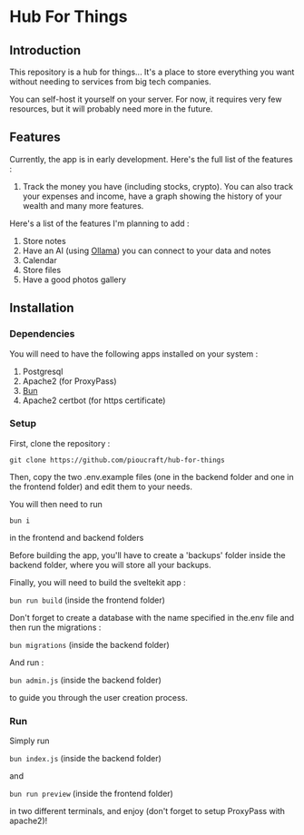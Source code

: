 # Hub For Things

## Introduction

This repository is a hub for things... It's a place to store everything you want without needing to services from big tech companies.

You can self-host it yourself on your server. For now, it requires very few resources, but it will probably need more in the future.

## Features

Currently, the app is in early development. Here's the full list of the features :

1. Track the money you have (including stocks, crypto). You can also track your expenses and income, have a graph showing the history of your wealth and many more features.

Here's a list of the features I'm planning to add :

1. Store notes 
2. Have an AI (using [Ollama](https://ollama.com)) you can connect to your data and notes
2. Calendar
3. Store files
4. Have a good photos gallery

## Installation

### Dependencies

You will need to have the following apps installed on your system : 

1. Postgresql
2. Apache2 (for ProxyPass)
3. [Bun](https://bun.sh)
4. Apache2 certbot (for https certificate)

### Setup

First, clone the repository : 

`git clone https://github.com/pioucraft/hub-for-things`

Then, copy the two .env.example files (one in the backend folder and one in the frontend folder) and edit them to your needs.

You will then need to run 

`bun i`

in the frontend and backend folders

Before building the app, you'll have to create a 'backups' folder inside the backend folder, where you will store all your backups.

Finally, you will need to build the sveltekit app :

`bun run build` (inside the frontend folder)

Don't forget to create a database with the name specified in the.env file and then run the migrations :

`bun migrations` (inside the backend folder)

And run :

`bun admin.js` (inside the backend folder) 

to guide you through the user creation process.

### Run

Simply run 

`bun index.js` (inside the backend folder)

and 

`bun run preview` (inside the frontend folder)

in two different terminals, and enjoy (don't forget to setup ProxyPass with apache2)!